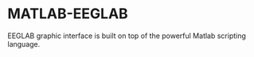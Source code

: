 # MATLAB-EEGLAB
EEGLAB graphic interface is built on top of the powerful Matlab scripting language.
